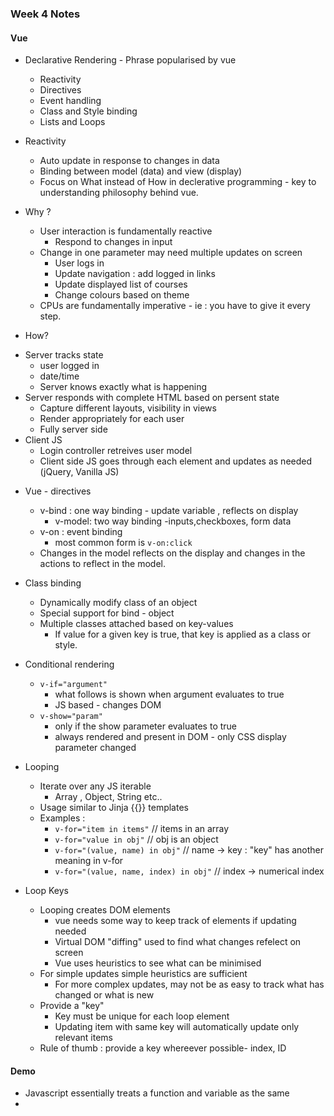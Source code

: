 ### Week 4 Notes

#### Vue
* Declarative Rendering - Phrase popularised by vue
  - Reactivity 
  - Directives
  - Event handling
  - Class and Style binding
  - Lists and Loops

* Reactivity 
  - Auto update in response to changes in data
  - Binding between model (data) and view (display)
  - Focus on What instead of How in declerative programming - key to understanding philosophy behind vue.
* Why ?
  - User interaction is fundamentally reactive
    - Respond to changes in input
  - Change in one parameter may need multiple updates on screen
    - User logs in
    - Update navigation : add logged in links
    - Update displayed list of courses
    - Change colours based on theme
  - CPUs are fundamentally imperative - ie : you have to give it every step.
 * How?
  - Server tracks state
    - user logged in
    - date/time
    - Server knows exactly what is happening
  - Server responds with complete HTML based on persent state
    - Capture different layouts, visibility in views
    - Render appropriately for each user
    - Fully server side
  - Client JS
    - Login controller retreives user model
    - Client side JS goes through each element and updates as needed (jQuery, Vanilla JS)

* Vue - directives
  - v-bind : one way binding - update variable , reflects on display
    - v-model: two way binding -inputs,checkboxes, form data
  - v-on : event binding
    - most common form is `v-on:click`
  - Changes in the model reflects on the display and changes in the actions to reflect in the model.
* Class binding
  - Dynamically modify class of an object
  - Special support for bind - object
  - Multiple classes attached based on key-values
    - If value for a given key is true, that key is applied as a class or style.
* Conditional rendering
  - `v-if="argument"`
    - what follows is shown when argument evaluates to true
    - JS based - changes DOM
  - `v-show="param"`
    - only if the show parameter evaluates to true
    - always rendered and present in DOM - only CSS display parameter changed
* Looping
  - Iterate over any JS iterable
    - Array , Object, String etc..
  - Usage similar to Jinja {{}} templates
  - Examples :
    - `v-for="item in items"` // items in an array
    - `v-for="value in obj"` // obj is an object
    - `v-for="(value, name) in obj"` // name -> key : "key" has another meaning in v-for
    - `v-for="(value, name, index) in obj"` // index -> numerical index

* Loop Keys 
  - Looping creates DOM elements
    - vue needs some way to keep track of elements if updating needed
    - Virtual DOM "diffing" used to find what changes refelect on screen
    - Vue uses heuristics to see what can be minimised
  - For simple updates simple heuristics are sufficient
    - For more complex updates, may not be as easy to track what has changed or what is new
  - Provide a "key"
    - Key must be unique for each loop element
    - Updating item with same key will automatically update only relevant items
  - Rule of thumb : provide a key whereever possible- index, ID

#### Demo
* Javascript essentially treats a function and variable as the same 
* 
